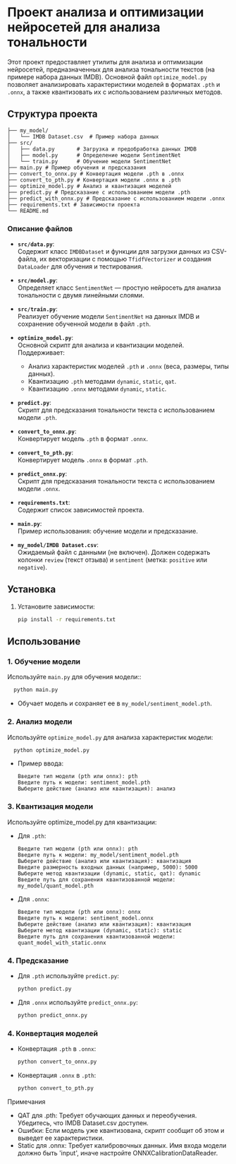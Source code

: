 # Проект анализа и оптимизации нейросетей для анализа тональности

Этот проект предоставляет утилиты для анализа и оптимизации нейросетей, предназначенных для анализа тональности текстов (на примере набора данных IMDB). Основной файл `optimize_model.py` позволяет анализировать характеристики моделей в форматах `.pth` и `.onnx`, а также квантизовать их с использованием различных методов.

## Структура проекта
```
├── my_model/
│   └── IMDB Dataset.csv  # Пример набора данных
├── src/
│   ├── data.py       # Загрузка и предобработка данных IMDB
│   ├── model.py      # Определение модели SentimentNet
│   └── train.py      # Обучение модели SentimentNet
├── main.py # Пример обучения и предсказания
├── convert_to_onnx.py # Конвертация модели .pth в .onnx
├── convert_to_pth.py # Конвертация модели .onnx в .pth
├── optimize_model.py # Анализ и квантизация моделей
├── predict.py # Предсказание с использованием модели .pth
├── predict_with_onnx.py # Предсказание с использованием модели .onnx
├── requirements.txt # Зависимости проекта
└── README.md
```


### Описание файлов

- **`src/data.py`**:  
  Содержит класс `IMDBDataset` и функции для загрузки данных из CSV-файла, их векторизации с помощью `TfidfVectorizer` и создания `DataLoader` для обучения и тестирования.

- **`src/model.py`**:  
  Определяет класс `SentimentNet` — простую нейросеть для анализа тональности с двумя линейными слоями.

- **`src/train.py`**:  
  Реализует обучение модели `SentimentNet` на данных IMDB и сохранение обученной модели в файл `.pth`.

- **`optimize_model.py`**:  
  Основной скрипт для анализа и квантизации моделей. Поддерживает:  
  - Анализ характеристик моделей `.pth` и `.onnx` (веса, размеры, типы данных).  
  - Квантизацию `.pth` методами `dynamic`, `static`, `qat`.  
  - Квантизацию `.onnx` методами `dynamic`, `static`.

- **`predict.py`**:  
  Скрипт для предсказания тональности текста с использованием модели `.pth`.

- **`convert_to_onnx.py`**:  
  Конвертирует модель `.pth` в формат `.onnx`.

- **`convert_to_pth.py`**:  
  Конвертирует модель `.onnx` в формат `.pth`.

- **`predict_onnx.py`**:  
  Скрипт для предсказания тональности текста с использованием модели `.onnx`.

- **`requirements.txt`**:  
  Содержит список зависимостей проекта.

- **`main.py`**:  
  Пример использования: обучение модели и предсказание.

- **`my_model/IMDB Dataset.csv`**:  
  Ожидаемый файл с данными (не включен). Должен содержать колонки `review` (текст отзыва) и `sentiment` (метка: `positive` или `negative`).

## Установка

1. Установите зависимости:
   ```bash
   pip install -r requirements.txt
   ```

## Использование

### 1. Обучение модели
Используйте `main.py` для обучения модели::
```bash
  python main.py
  ```

- Обучает модель и сохраняет ее в `my_model/sentiment_model.pth`.

### 2. Анализ модели

Используйте `optimize_model.py` для анализа характеристик модели:
 ```bash
   python optimize_model.py
   ```
- Пример ввода:
    ```text
    Введите тип модели (pth или onnx): pth
    Введите путь к модели: sentiment_model.pth
    Выберите действие (анализ или квантизация): анализ
    ```

### 3. Квантизация модели
Используйте optimize_model.py для квантизации:
- Для `.pth`:
    ```text
    Введите тип модели (pth или onnx): pth
    Введите путь к модели: my_model/sentiment_model.pth
    Выберите действие (анализ или квантизация): квантизация
    Введите размерность входных данных (например, 5000): 5000
    Выберите метод квантизации (dynamic, static, qat): dynamic
    Введите путь для сохранения квантизованной модели: my_model/quant_model.pth
    ```

- Для `.onnx`:
    ```text
    Введите тип модели (pth или onnx): onnx
    Введите путь к модели: sentiment_model.onnx
    Выберите действие (анализ или квантизация): квантизация
    Выберите метод квантизации (dynamic, static): static
    Введите путь для сохранения квантизованной модели: quant_model_with_static.onnx
    ```

### 4. Предсказание
- Для `.pth` используйте `predict.py`:
  ```bash
  python predict.py
  ```
  
- Для `.onnx` используйте `predict_onnx.py`:
  ```bash
  python predict_onnx.py
  ```
  
### 4. Конвертация моделей
- Конвертация `.pth` в `.onnx`:
  ```bash
  python convert_to_onnx.py
  ```
  
- Конвертация `.onnx` в `.pth`:
  ```bash
  python convert_to_pth.py
  ```
  
Примечания
- QAT для .pth: Требует обучающих данных и переобучения. Убедитесь, что IMDB Dataset.csv доступен.
- Ошибки: Если модель уже квантизована, скрипт сообщит об этом и выведет ее характеристики.
- Static для .onnx: Требует калибровочных данных. Имя входа модели должно быть 'input', иначе настройте ONNXCalibrationDataReader.